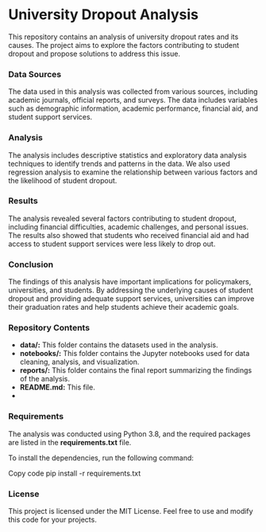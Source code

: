 # **University Dropout Analysis**
This repository contains an analysis of university dropout rates and its causes. The project aims to explore the factors contributing to student dropout and propose solutions to address this issue.

### **Data Sources**
The data used in this analysis was collected from various sources, including academic journals, official reports, and surveys. The data includes variables such as demographic information, academic performance, financial aid, and student support services.

### **Analysis**
The analysis includes descriptive statistics and exploratory data analysis techniques to identify trends and patterns in the data. We also used regression analysis to examine the relationship between various factors and the likelihood of student dropout.

### **Results**
The analysis revealed several factors contributing to student dropout, including financial difficulties, academic challenges, and personal issues. The results also showed that students who received financial aid and had access to student support services were less likely to drop out.

### **Conclusion**
The findings of this analysis have important implications for policymakers, universities, and students. By addressing the underlying causes of student dropout and providing adequate support services, universities can improve their graduation rates and help students achieve their academic goals.

### **Repository Contents**
- **data/:** This folder contains the datasets used in the analysis.
- **notebooks/:** This folder contains the Jupyter notebooks used for data cleaning, analysis, and visualization.
- **reports/:** This folder contains the final report summarizing the findings of the analysis.
- **README.md:** This file.
-
### **Requirements**
The analysis was conducted using Python 3.8, and the required packages are listed in the **requirements.txt** file.

To install the dependencies, run the following command:

Copy code
pip install -r requirements.txt

### **License**
This project is licensed under the MIT License. Feel free to use and modify this code for your projects.
